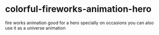 # colorful-fireworks-animation-hero
fire works animation good for a hero specially on occasions
you can also use it as a universe animation 
